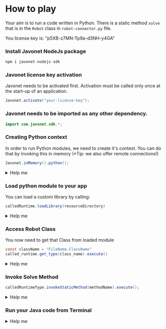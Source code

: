 # How to play

Your aim is to run a code written in Python.
There is a static method `solve` that is in the `Robot` class in `robot-connector.py` file.

You license key is: "p5XB-z7MN-Tp9a-d3NH-y4GA"

### Install Javonet NodeJs package
```java
npm i javonet-nodejs-sdk
```

### Javonet license key activation
Javonet needs to be activated first. Activation must be called only once at the start-up of an application.

```java
Javonet.activate("your-license-key");
```

### Javonet needs to be imported as any other dependency.
```java
import com.javonet.sdk.*;
```

### Creating Python context
In order to run Python modules, we need to create it's context.
You can do that by invoking this in memory (*Tip: we also offer remote connections!)

```java
Javonet.inMemory().python();
```

<details>
  <summary>Help me</summary>
  
  ### Code
  ```java
  RuntimeContext pythonRuntime = Javonet.inMemory().python();
  ```
</details>

### Load python module to your app
You can load a custom library by calling:
  ```java
  calledRuntime.loadLibrary(resourceDirectory)
  ```

<details>
  <summary>Help me</summary>
  
  ### Code
  ```java
  calledRuntime.loadLibrary(".");
  ```
</details>

### Access Robot Class
You now need to get that Class from loaded module
  ```java
  const className = "FileName.ClassName"
  called_runtime.get_type(class_name).execute()
  ```
<details>
  <summary>Help me</summary>
  
  ### Code
  ```java
  const className = "robot-connector.Robot"
  InvocationContext calledRuntimeType = calledRuntime.getType(className).execute();
  ```
</details>

### Invoke Solve Method

  ```java
  calledRuntimeType.invokeStaticMethod(methodName).execute();
  ```
<details>
  <summary>Help me</summary>
  
  ### Code
  ```java
  calledRuntimeType.invokeStaticMethod("solve").execute();
  ```
</details>

### Run your Java code from Terminal


<details>
  <summary>Help me</summary>
  
  ### Code
  ```bash
  java ./Main.java
  ```
</details>